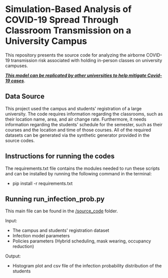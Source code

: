 # Simulation-Based Analysis of COVID-19 Spread Through Classroom Transmission on a University Campus

This repository presents the source code for analyzing the airborne COVID-19 transmission risk associated with holding in-person classes on university campuses.

<ins>***This model can be replicated by other universities to help mitigate Covid-19 cases***</ins>.

## Data Source

This project used the campus and students' registration of a large university. The code requires information regarding the classrooms, such as their location name, area, and air change rate. Furthermore, it needs information regarding the students' schedule for the semester, such as their courses and the location and time of those courses. All of the required datasets can be generated via the synthetic generator provided in the source codes. 

## Instructions for running the codes

The requirements.txt file contains the modules needed to run these scripts and can be installed by running the following command in the terminal:
* pip install -r requirements.txt

## Running **run_infection_prob.py**

This main file can be found in the [/source_code](https://github.com/ANRGUSC/covid-university-simulation/tree/main/source_code) folder.

Input:
- The campus and students' registration dataset
- Infection model parameters
- Policies parameters (Hybrid scheduling, mask wearing, occupancy reduction)

Output:
- Histogram plot and csv file of the infection probability distribution of the students



